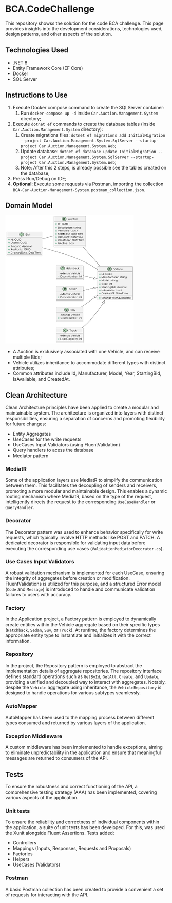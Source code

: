 # BCA.CodeChallenge
This repository showss the solution for the code BCA challenge. This page provides insights into the development considerations, technologies used, design patterns, and other aspects of the solution.

## Technologies Used
- .NET 8
- Entity Framework Core (EF Core)
- Docker
- SQL Server

## Instructions to Use
1. Execute Docker compose command to create the SQLServer container:
   1. Run `docker-compose up -d` inside `Car.Auction.Management.System` directory;
2. Execute `dotnet ef` commands to create the database tables (inside `Car.Auction.Management.System` directory):
   1. Create migrations files: `dotnet ef migrations add InitialMigration --project Car.Auction.Management.System.SqlServer --startup-project Car.Auction.Management.System.Web`;
   2. Update database: `dotnet ef database update InitialMigration --project Car.Auction.Management.System.SqlServer --startup-project Car.Auction.Management.System.Web`;
   3. Note: After this 2 steps, is already possible see the tables created on the database;
3. Press Run/Debug on IDE;
4. **Optional**: Execute some requests via Postman, importing the collection `BCA-Car-Auction-Management-System.postman_collection.json`.

## Domain Model
<img src="./Car.Auction.Management.System\puml\aggs.png" alt="Model" width="400" height="400" />

- A Auction is exclusively associated with one Vehicle, and can receive multiple Bids;
- Vehicle utilizes inheritance to accommodate different types with distinct attributes;
- Common attributes include Id, Manufacturer, Model, Year, StartingBid, IsAvailable, and CreatedAt.

## Clean Architecture
Clean Architecture principles have been applied to create a modular and maintainable system. The architecture is organized into layers with distinct responsibilities, ensuring a separation of concerns and promoting flexibility for future changes:
- Entity Aggregates
- UseCases for the write requests
- UseCases Input Validators (using FluentValidation)
- Query handlers to acess the database
- Mediator pattern

### MediatR
Some of the application layers use MediatR to simplify the communication between them. This facilitates the decoupling of senders and receivers, promoting a more modular and maintainable design. This enables a dynamic routing mechanism where MediatR, based on the type of the request, intelligently directs the request to the corresponding `UseCaseHandler` or `QueryHandler`. 

### Decorator
The Decorator pattern was used to enhance behavior specifically for write requests, which typically involve HTTP methods like POST and PATCH. A dedicated decorator is responsible for validating input data before executing the corresponding use cases (`ValidationMediatorDecorator.cs`).

### Use Cases Input Validators
A robust validation mechanism is implemented for each UseCase, ensuring the integrity of aggregates before creation or modification. FluentValidations is utilized for this purpose, and a structured Error model (`Code` and `Message`) is introduced to handle and communicate validation failures to users with accuracy.

### Factory
In the Application project, a Factory pattern is employed to dynamically create entities within the Vehicle aggregate based on their specific types (`Hatchback`, `Sedan`, `Suv`, or `Truck`). At runtime, the factory determines the appropriate entity type to instantiate and initializes it with the correct information.

### Repository
In the project, the Repository pattern is employed to abstract the implementation details of aggregate repositories. The repository interface defines standard operations such as `GetById`, `GetAll`, `Create`, and `Update`, providing a unified and decoupled way to interact with aggregates. Notably, despite the `Vehicle` aggregate using inheritance, the `VehicleRepository` is designed to handle operations for various subtypes seamlessly.

### AutoMapper
AutoMapper has been used to the mapping process between different types consumed and returned by various layers of the application.

### Exception Middleware
A custom middleware has been implemented to handle exceptions, aiming to eliminate unpredictability in the application and ensure that meaningful messages are returned to consumers of the API.

## Tests
To ensure the robustness and correct functioning of the API, a comprehensive testing strategy (AAA) has been implemented, covering various aspects of the application.

### Unit tests
To ensure the reliability and correctness of individual components within the application, a suite of unit tests has been developed. For this, was used the Xunit alongside Fluent Assertions. 
Tests added:
- Controllers
- Mappings (Inputs, Responses, Requests and Proposals)
- Factories
- Helpers
- UseCases (Validators)

### Postman 
A basic Postman collection has been created to provide a convenient a set of requests for interacting with the API.